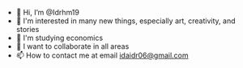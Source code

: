 - 👋 Hi, I’m @Idrhm19
- 👀 I'm interested in many new things, especially art, creativity, and stories
- 🌱 I'm studying economics
- 💞️ I want to collaborate in all areas
- 📫 How to contact me at email idaidr06@gmail.com

<!---
Idrhm19/Idrhm19 is a ✨ special ✨ repository because its `README.md` (this file) appears on your GitHub profile.
You can click the Preview link to take a look at your changes.
--->
